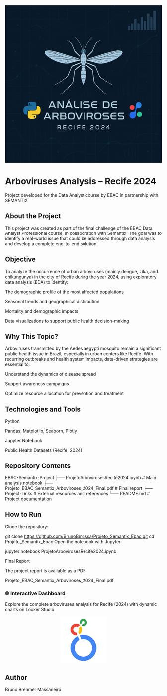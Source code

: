 <p align="center">
  <img src="capa_projeto.png" alt="Capa do Projeto - Análise de Arboviroses" width="600">
</p>

# Arboviruses Analysis – Recife 2024
Project developed for the Data Analyst course by EBAC in partnership with SEMANTIX

## About the Project
This project was created as part of the final challenge of the EBAC Data Analyst Professional course, in collaboration with Semantix. The goal was to identify a real-world issue that could be addressed through data analysis and develop a complete end-to-end solution.

## Objective
To analyze the occurrence of urban arboviruses (mainly dengue, zika, and chikungunya) in the city of Recife during the year 2024, using exploratory data analysis (EDA) to identify:

The demographic profile of the most affected populations

Seasonal trends and geographical distribution

Mortality and demographic impacts

Data visualizations to support public health decision-making

## Why This Topic?
Arboviruses transmitted by the Aedes aegypti mosquito remain a significant public health issue in Brazil, especially in urban centers like Recife. With recurring outbreaks and health system impacts, data-driven strategies are essential to:

Understand the dynamics of disease spread

Support awareness campaigns

Optimize resource allocation for prevention and treatment

## Technologies and Tools
Python

Pandas, Matplotlib, Seaborn, Plotly

Jupyter Notebook

Public Health Datasets (Recife, 2024)

## Repository Contents

EBAC-Semantix-Project
  ├── ProjetoArbovirosesRecife2024.ipynb                # Main analysis notebook
  ├── Projeto_EBAC_Semantix_Arboviroses_2024_Final.pdf  # Final report
  ├── Project-Links                                     # External resources and references
  └── README.md                                         # Project documentation
  
## How to Run
Clone the repository:

git clone https://github.com/BrunoBmassa/Projeto_Semantix_Ebac.git
cd Projeto_Semantix_Ebac
Open the notebook with Jupyter:

jupyter notebook ProjetoArbovirosesRecife2024.ipynb


Final Report

The project report is available as a PDF:

Projeto_EBAC_Semantix_Arboviroses_2024_Final.pdf

### 🌐 Interactive Dashboard

Explore the complete arboviruses analysis for Recife (2024) with dynamic charts on Looker Studio:

<p align="center">
  <a href="https://lookerstudio.google.com/s/nK-oFLv3x-I" target="_blank">
    <img src="looker_logo.png" alt="Looker Studio Dashboard" width="150"><br>
  </a>
</p>

## Author

Bruno Brehmer Massaneiro
